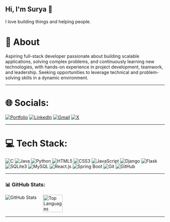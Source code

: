 ## Hi, I'm Surya 👋  
I love building things and helping people.  

# 💫 About  
Aspiring full-stack developer passionate about building scalable applications, solving complex problems, and continuously learning new technologies, with hands-on experience in project development, teamwork, and leadership. Seeking opportunities to leverage technical and problem-solving skills in a dynamic environment.

---
# 🌐 Socials:
[![Portfolio](https://img.shields.io/badge/Portfolio-4169e1?logo=web&logoColor=white)](https://suryaprakash.rf.gd)
[![LinkedIn](https://img.shields.io/badge/LinkedIn-0077B5?logo=linkedin&logoColor=white)](https://linkedin.com/in/isuryaprakashh) 
[![Gmail](https://img.shields.io/badge/Gmail-D14836?logo=gmail&logoColor=white)](mailto:isurya2005@gmail.com) 
[![X](https://img.shields.io/badge/X-1DA1F2?logo=twitter&logoColor=white)](https://twitter.com/isuryaprakashh)


---

# 💻 Tech Stack:
![C](https://img.shields.io/badge/C-00599C?logo=c&logoColor=white)
![Java](https://img.shields.io/badge/Java-007396?logo=java&logoColor=white)
![Python](https://img.shields.io/badge/Python-3776AB?logo=python&logoColor=white)
![HTML5](https://img.shields.io/badge/HTML5-E34F26?logo=html5&logoColor=white)
![CSS3](https://img.shields.io/badge/CSS3-1572B6?logo=css3&logoColor=white)
![JavaScript](https://img.shields.io/badge/JavaScript-F7DF1E?logo=javascript&logoColor=black)
![Django](https://img.shields.io/badge/Django-092E20?logo=django&logoColor=white)
![Flask](https://img.shields.io/badge/Flask-000000?logo=flask&logoColor=white)
![SQLite3](https://img.shields.io/badge/SQLite-003B57?logo=sqlite&logoColor=white)
![MySQL](https://img.shields.io/badge/MySQL-4479A1?logo=mysql&logoColor=white)
![React.js](https://img.shields.io/badge/React-61DAFB?logo=react&logoColor=black)
![Spring Boot](https://img.shields.io/badge/Spring%20Boot-6DB33F?logo=spring&logoColor=white)
![Git](https://img.shields.io/badge/Git-F05032?logo=git&logoColor=white)
![GitHub](https://img.shields.io/badge/GitHub-181717?logo=github&logoColor=white)

---

### 📊 GitHub Stats:
<div style="display: flex; gap: 20px;">

  <img src="https://github-readme-stats.vercel.app/api?username=isuryaprakashh&show_icons=true&theme=transparent" alt="GitHub Stats"/>

  <img src="https://github-readme-stats.vercel.app/api/top-langs/?username=isuryaprakashh&theme=dark&hide_border=false&include_all_commits=false&count_private=false&layout=compact" alt="Top Languages" width="35%"/>
  
</div>

---
